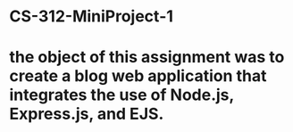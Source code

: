 # CS-312-MiniProject-1

# the object of this assignment was to create a blog web application that integrates the use of Node.js, Express.js, and EJS.
